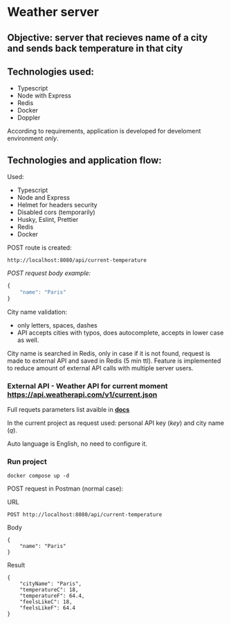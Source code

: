 # Weather server

## Objective: server that recieves name of a city and sends back temperature in that city

## Technologies used:

- Typescript
- Node with Express
- Redis
- Docker
- Doppler

According to requirements, application is developed for develoment environment _only_.

## Technologies and application flow:

Used:

- Typescript
- Node and Express
- Helmet for headers security
- Disabled cors (temporarily)
- Husky, Eslint, Prettier
- Redis
- Docker

POST route is created:

```
http://localhost:8080/api/current-temperature
```

_POST request body example:_

```ts
{
	"name": "Paris"
}
```

City name validation:

- only letters, spaces, dashes
- API accepts cities with typos, does autocomplete, accepts in lower case as well.

City name is searched in Redis, only in case if it is not found, request is made to external API and saved in Redis (5 min ttl).
Feature is implemented to reduce amount of external API calls with multiple server users.

### External API - Weather API for current moment <https://api.weatherapi.com/v1/current.json>

Full requets parameters list avaible in **[docs](https://www.weatherapi.com/docs/)**

In the current project as request used: personal API key (_key_) and city name (_q_).

Auto language is English, no need to configure it.

### Run project

```
docker compose up -d
```

POST request in Postman (normal case):

URL

```
POST http://localhost:8080/api/current-temperature

```

Body

```
{
	"name": "Paris"
}

```

Result

```
{
    "cityName": "Paris",
    "temperatureC": 18,
    "temperatureF": 64.4,
    "feelsLikeC": 18,
    "feelsLikeF": 64.4
}
```
